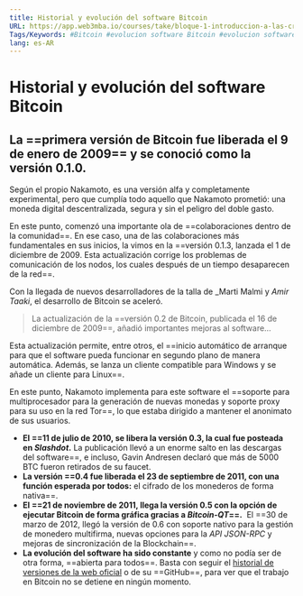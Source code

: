 ```yaml
---
title: Historial y evolución del software Bitcoin
URL: https://app.web3mba.io/courses/take/bloque-1-introduccion-a-las-criptomonedas/texts/35449465-u1-2-8-historial-y-evolucion-del-software-bitcoin
Tags/Keywords: #Bitcoin #evolucion software Bitcoin #evolucion software
lang: es-AR
---
```

# Historial y evolución del software Bitcoin
## La ==primera versión de Bitcoin fue liberada el 9 de enero de 2009== y se conoció como la versión 0.1.0.
Según el propio Nakamoto, es una versión alfa y completamente experimental, pero que cumplía todo aquello que Nakamoto prometió: una moneda digital descentralizada, segura y sin el peligro del doble gasto.

En este punto, comenzó una importante ola de ==colaboraciones dentro de la comunidad==. En ese caso, una de las colaboraciones más fundamentales en sus inicios, la vimos en la ==versión 0.1.3, lanzada el 1 de diciembre de 2009. Esta actualización corrige los problemas de comunicación de los nodos, los cuales después de un tiempo desaparecen de la red==.

Con la llegada de nuevos desarrolladores de la talla de _Marti Malmi y _Amir Taaki_, el desarrollo de Bitcoin se aceleró.

> La actualización de la ==versión 0.2 de Bitcoin, publicada el 16 de diciembre de 2009==, añadió importantes mejoras al software…

Esta actualización permite, entre otros, el ==inicio automático de arranque para que el software pueda funcionar en segundo plano de manera automática. Además, se lanza un cliente compatible para Windows y se añade un cliente para Linux==. 

En este punto, Nakamoto implementa para este software el ==soporte para multiprocesador para la generación de nuevas monedas y soporte proxy para su uso en la red Tor==, lo que estaba dirigido a mantener el anonimato de sus usuarios. 

- **El ==11 de julio de 2010, se libera la versión 0.3, la cual fue posteada en _Slashdot_.** La publicación llevó a un enorme salto en las descargas del software==, e incluso, Gavin Andresen declaró que más de 5000 BTC fueron retirados de su faucet.
- **La versión ==0.4 fue liberada el 23 de septiembre de 2011, con una función esperada por todos:** el cifrado de los monederos de forma nativa==.
- **El ==21 de noviembre de 2011, llega la versión 0.5 con la opción de ejecutar Bitcoin de forma gráfica gracias a _Bitcoin-QT_==.**  El ==30 de marzo de 2012, llegó la versión de 0.6 con soporte nativo para la gestión de monedero multifirma, nuevas opciones para la _API JSON-RPC_ y mejoras de sincronización de la Blockchain==.
- **La evolución del software ha sido constante** y como no podía ser de otra forma, ==abierta para todos==. Basta con seguir el [historial de versiones de la web oficial](https://bitcoin.org/en/version-history) o de su ==GitHub==, para ver que el trabajo en Bitcoin no se detiene en ningún momento.